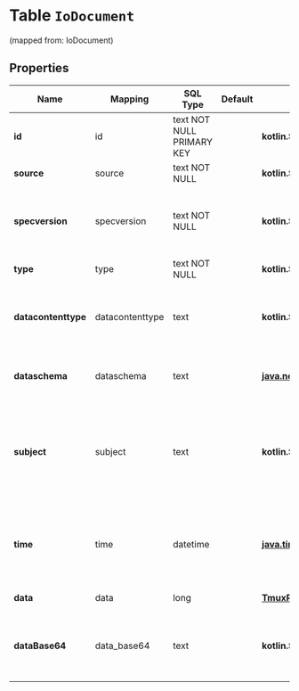 
# Table `IoDocument`
(mapped from: IoDocument)

## Properties
Name | Mapping | SQL Type | Default | Type | Description | Notes
---- | ------- | -------- | ------- | ---- | ----------- | -----
**id** | id | text NOT NULL PRIMARY KEY |  | **kotlin.String** | Identifies the event. | 
**source** | source | text NOT NULL |  | **kotlin.String** |  | 
**specversion** | specversion | text NOT NULL |  | **kotlin.String** | The version of the CloudEvents specification which the event uses. | 
**type** | type | text NOT NULL |  | **kotlin.String** |  | 
**datacontenttype** | datacontenttype | text |  | **kotlin.String** | Content type of the data value. Must adhere to RFC 2046 format. |  [optional]
**dataschema** | dataschema | text |  | [**java.net.URI**](java.net.URI.md) | Identifies the schema that data adheres to. |  [optional]
**subject** | subject | text |  | **kotlin.String** | Describes the subject of the event in the context of the event producer (identified by source). |  [optional]
**time** | time | datetime |  | [**java.time.LocalDateTime**](java.time.LocalDateTime.md) | Timestamp of when the occurrence happened. Must adhere to RFC 3339. |  [optional]
**data** | data | long |  | [**TmuxPaneIoDocument**](TmuxPaneIoDocument.md) |  |  [optional] [foreignkey]
**dataBase64** | data_base64 | text |  | **kotlin.String** | Base64 encoded event payload. Must adhere to RFC4648. |  [optional]












